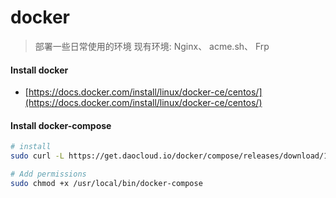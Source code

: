 # docker
> 部署一些日常使用的环境
> 现有环境: Nginx、 acme.sh、 Frp


#### Install docker
- [https://docs.docker.com/install/linux/docker-ce/centos/](https://docs.docker.com/install/linux/docker-ce/centos/)

#### Install docker-compose
```bash
# install
sudo curl -L https://get.daocloud.io/docker/compose/releases/download/1.25.4/docker-compose-`uname -s`-`uname -m` > /usr/local/bin/docker-compose

# Add permissions
sudo chmod +x /usr/local/bin/docker-compose
```

